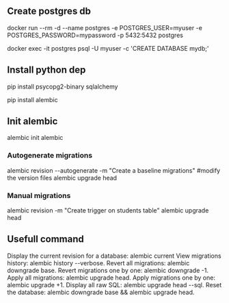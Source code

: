 ## Create postgres db
docker run --rm -d --name postgres -e POSTGRES_USER=myuser -e POSTGRES_PASSWORD=mypassword -p 5432:5432 postgres

docker exec -it postgres psql -U myuser -c 'CREATE DATABASE mydb;'

## Install python dep
pip install psycopg2-binary sqlalchemy

pip install alembic

## Init alembic
alembic init alembic

### Autogenerate migrations
alembic revision --autogenerate -m "Create a baseline migrations"
#modify the version files
alembic upgrade head

### Manual migrations
alembic revision -m "Create trigger on students table"
alembic upgrade head


## Usefull command
Display the current revision for a database:
    alembic current
View migrations history:
    alembic history --verbose.
Revert all migrations:
    alembic downgrade base.
Revert migrations one by one:
    alembic downgrade -1.
Apply all migrations:
    alembic upgrade head.
Apply migrations one by one:
    alembic upgrade +1.
Display all raw SQL:
    alembic upgrade head --sql.
Reset the database:
    alembic downgrade base && alembic upgrade head.
